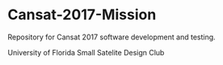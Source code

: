 # Cansat-2017-Mission
Repository for Cansat 2017 software development and testing.

University of Florida
Small Satelite Design Club
